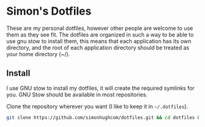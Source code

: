 # Simon's Dotfiles

These are my personal dotfiles, however other people are welcome to use them as they see fit.
The dotfiles are organized in such a way to be able to use gnu stow to install them, this means that each application has its own directory, and the root of each application directory should be treated as your home directory (~/).

## Install

I use GNU stow to install my dotfiles, it will create the required symlinks for you. GNU Stow should be available in most repositories.

Clone the repository wherever you want (I like to keep it in `~/.dotfiles`).

```bash
git clone https://github.com/simonhughcom/dotfiles.git && cd dotfiles && stow -t ~/ */
```


